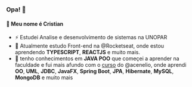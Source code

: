 ### Opa! 👋
#### 💬 Meu nome é Cristian
- ⚡ Estudei Analise e desenvolvimento de sistemas na UNOPAR
- 🌱 Atualmente estudo Front-end na @Rocketseat, onde estou aprendendo **TYPESCRIPT**, **REACTJS** e muito mais.
- 🤔 tenho conhecimentos em **JAVA POO** que começei a aprender na faculdade e fui mais afundo com o [curso](https://www.udemy.com/course/java-curso-completo/) do @acenelio, onde aprendi **OO**, **UML**, **JDBC**, **JavaFX**, **Spring Boot**, **JPA**, **Hibernate**, **MySQL**, **MongoDB** e muito mais
